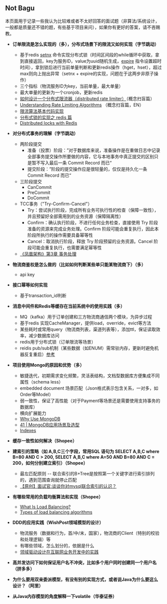 ## Not Bagu

本页面用于记录一些我认为比较难或者不太好回答的面试题（非算法/系统设计，一般都是质量还不错的题，有些基于项目来问），如果你有更好的答案，请不吝赐教。



* **订单限流是怎么实现的（多），分布式场景下的限流又如何实现（字节跳动）**
  * 基于redis [setnx](https://redis.io/commands/setnx) 命令实现分布式锁（时间区间段的while循环中获取，拿到直接返回，key为服务ID，value为uuid随机生成，[expire](https://redis.io/commands/expire) 指令设置超时时间），拿到锁后进行当前单量判断和更新redis操作（hget，hset），超过max则向上抛出异常（setnx + expire的实现，问题在于这两步非原子操作）
  * 三个指标（物流服务ID为key，当前单量，最大单量）
  * 最大单量的更新为一个cronjob，更新redis
  * [如何设计一个分布式限流器（distributed rate limiter）](https://guanhonly.github.io/2020/05/30/distributed-rate-limiter/)（概念扫盲篇）
  * [Understanding Rate Limiting Algorithms](https://www.quinbay.com/blog/understanding-rate-limiting-algorithms) （概念扫盲篇，EN）
  * [限流算法基本代码实现](https://juejin.cn/post/6870396751178629127)
  * [分布式锁的实现之 redis 篇](https://xiaomi-info.github.io/2019/12/17/redis-distributed-lock/)
  * [Distributed locks with Redis](https://redis.io/topics/distlock)
  



* **对分布式事务的理解（字节跳动）**
  * 两阶段提交
    * 准备（投票）阶段：”对于数据库来说，准备操作是在重做日志中记录全部事务提交操作所要做的内容，它与本地事务中真正提交的区别只是暂不写入最后一条 Commit Record 而已“
    * 提交阶段：”阶段的提交操作应是很轻量的，仅仅是持久化一条 Commit Record 而已“
  * 三阶段提交
    * CanCommit
    * PreCommit
    * DoCommit
  * TCC事务（"Try-Confirm-Cancel"）
    * Try：尝试执行阶段，完成所有业务可执行性的检查（保障一致性），并且预留好全部需用到的业务资源（保障隔离性）
    * Confirm：确认执行阶段，不进行任何业务检查，直接使用 Try 阶段准备的资源来完成业务处理。Confirm 阶段可能会重复执行，因此本阶段所执行的操作需要具备幂等性
    * Cancel：取消执行阶段，释放 Try 阶段预留的业务资源。Cancel 阶段可能会重复执行，也需要满足幂等性
  * [《凤凰架构》第3章 事务处理](http://icyfenix.cn/architect-perspective/general-architecture/transaction/)



* **物流商鉴权是怎么做的（比如如何判断某些单只能某物流商下）（多）**
  * api key
    
* **接口幂等如何实现**
  * 基于transaction_id判断



* **消息中间件和Redis等缓存在当前系统中的使用实践（多）**
  * MQ（kafka）用于订单创建和三方物流商通信两个模块，为异步过程
  * 基于redis 实现CacheManager，提供load，override，evict等方法
  * 某些耗时或常用query（物流商列表，渠道列表等），添加ttl，保证读取效率，减少数据库访问
  * redis用于分布式锁（订单限流等场景）
  * reidis pub/sub机制（某些数据（如ENUM）需常驻内存，更新时避免机器反复重启）[参考](https://redis.com/redis-best-practices/communication-patterns/pub-sub/)



* **项目使用Mongo的原因和优势（多）**
  * 敏捷迭代，初期需求变化频繁，灵活表结构，文档型数据库方便集成不同属性（schema less）
  * embedded document 场景匹配（Json格式表示包含关系，一对多，如Order等Model）
  * 弱一致性，保证了高性能（对于Payment等场景还是需要使用支持事务的数据库）
  * 横向扩展能力
  * [Why Use MongoDB](https://www.mongodb.com/why-use-mongodb)
  * [41 | MongoDB应用场景及选型](https://time.geekbang.org/course/detail/100040001-193615)
  * [Indexes](https://docs.mongodb.com/manual/indexes/)




* **缓存一致性如何解决（Shopee）**



* **建索引的策略（如 A,B,C三个字段，常用SQL 语句为 SELECT A,B,C where B=80 AND C > 200, SELECT A,B,C where A=50 AND B=80 AND C = 200，如何分别建立索引）（Shopee）**
  * 最左匹配原则 -- 联合索引的B+Tree是按照第一个关键字进行索引排列的，遇到范围查询就停止匹配
  * [【原创】面试官:谈谈你对mysql联合索引的认识？ ](https://www.cnblogs.com/rjzheng/p/12557314.html)



* **有哪些常用的负载均衡算法和实现（Shopee）**

  * [What Is Load Balancing?](https://www.nginx.com/resources/glossary/load-balancing/)
  * [Types of load balancing algorithms](https://www.cloudflare.com/zh-cn/learning/performance/types-of-load-balancing-algorithms/)

  

* **DDD的应用实践（WishPost领域模型的设计）**

  * 物流服务（数据和行为，首/中/末，国家），物流商的Client（特别的校验和处理逻辑）等
  * 有哪些领域，怎么划分的，依据是什么
  * [领域驱动设计在互联网业务开发中的实践](https://tech.meituan.com/2017/12/22/ddd-in-practice.html)



* **高并发访问下如何保证用户名不冲突，比如多个用户同时创建同一个用户名（拼多多）** 



* **为什么要用双亲委派模型，有没有别的实现方式，或者说Java为什么要这么设计？（阿里）**



* **从Java内存模型的角度解释一下volatile（华泰证券）**

